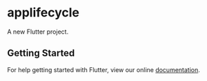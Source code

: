 # applifecycle

A new Flutter project.

## Getting Started

For help getting started with Flutter, view our online
[documentation](https://flutter.io/).

